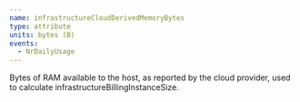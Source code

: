 ```yaml
---
name: infrastructureCloudDerivedMemoryBytes
type: attribute
units: bytes (B)
events:
  - NrDailyUsage
---
```


Bytes of RAM available to the host, as reported by the cloud provider, used to calculate infrastructureBillingInstanceSize.